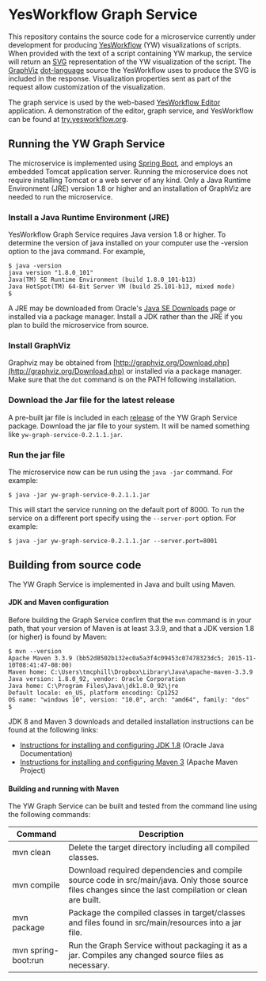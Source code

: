 YesWorkflow Graph Service
=========================

This repository contains the source code for a microservice currently under development for producing [YesWorkflow](https://github.com/yesworkflow-org/yw-prototypes/blob/master/README.md) (YW) visualizations of scripts.  When provided with the text of a script containing YW markup, the service will return an [SVG](https://www.w3.org/Graphics/SVG/) representation of the YW visualization of the script.  The [GraphViz](http://graphviz.org/) [dot-language](http://graphviz.org/content/dot-language) source the YesWorkflow uses to produce the SVG is included in the response. Visualization properties sent as part of the request allow customization of the visualization.

The graph service is used by the web-based [YesWorkflow Editor](https://github.com/yesworkflow-org/yw-editor-webapp) application. A demonstration of the editor, graph service, and YesWorkflow can be found at [try.yesworkflow.org](http://try.yesworkflow.org).

Running the YW Graph Service
----------------------------
The microservice is implemented using [Spring Boot](http://projects.spring.io/spring-boot/), and employs an embedded Tomcat application server. Running the microservice does not require installing Tomcat or a web server of any kind. Only a Java Runtime Environment (JRE) version 1.8 or higher and an installation of GraphViz are needed to run the microservice.

### Install a Java Runtime Environment (JRE)

YesWorkflow Graph Service requires Java version 1.8 or higher. To determine the version of java installed on your computer use the -version option to the java command. For example,


    $ java -version
    java version "1.8.0_101"
    Java(TM) SE Runtime Environment (build 1.8.0_101-b13)
    Java HotSpot(TM) 64-Bit Server VM (build 25.101-b13, mixed mode)
    $

 A JRE may be downloaded from Oracle's [Java SE Downloads](http://www.oracle.com/technetwork/java/javase/downloads/jdk8-downloads-2133151.html) page or installed via a package manager. Install a JDK rather than the JRE if you plan to build the microservice from source.

### Install GraphViz

Graphviz may be obtained from  [http://graphviz.org/Download.php](http://graphviz.org/Download.php) or installed via a package manager. Make sure that the `dot` command is on the PATH following installation.

### Download the Jar file for the latest release

A pre-built jar file is included in each [release](https://github.com/yesworkflow-org/yw-graph-service/releases) of the YW Graph Service package.  Download the jar file to your system.  It will be named something like `yw-graph-service-0.2.1.1.jar`.

### Run the jar file

The microservice now can be run using the `java -jar` command. For example:

    $ java -jar yw-graph-service-0.2.1.1.jar 

This will start the service running on the default port of 8000. To run the service on a different port specify using the `--server-port` option.  For example:

    $ java -jar yw-graph-service-0.2.1.1.jar --server.port=8001


Building from source code
-------------------------

The YW Graph Service is implemented in Java and built using Maven.

#### JDK and Maven configuration

Before building the Graph Service confirm that the `mvn` command is in your path, that your version of Maven is at least 3.3.9, and that a JDK version 1.8 (or higher) is found by Maven:
    
    $ mvn --version
    Apache Maven 3.3.9 (bb52d8502b132ec0a5a3f4c09453c07478323dc5; 2015-11-10T08:41:47-08:00)
    Maven home: C:\Users\tmcphill\Dropbox\Library\Java\apache-maven-3.3.9
    Java version: 1.8.0_92, vendor: Oracle Corporation
    Java home: C:\Program Files\Java\jdk1.8.0_92\jre
    Default locale: en_US, platform encoding: Cp1252
    OS name: "windows 10", version: "10.0", arch: "amd64", family: "dos"
    $


JDK 8 and Maven 3 downloads and detailed installation instructions can be found at the following links:

- [Instructions for installing and configuring JDK 1.8](http://docs.oracle.com/javase/8/docs/technotes/guides/install/install_overview.html) (Oracle Java Documentation)
- [Instructions for installing and configuring Maven 3](http://maven.apache.org/download.cgi) (Apache Maven Project)

#### Building and running with Maven

The YW Graph Service can be built and tested from the command line using the following commands:

Command       | Description
--------------|------------
mvn clean     | Delete the target directory including all compiled classes.
mvn compile   | Download required dependencies and compile source code in src/main/java.  Only those source files changes since the last compilation or clean are built.
mvn package   | Package the compiled classes in target/classes and files found in src/main/resources into a jar file.
mvn spring-boot:run | Run the Graph Service without packaging it as a jar.  Compiles any changed source files as necessary.
